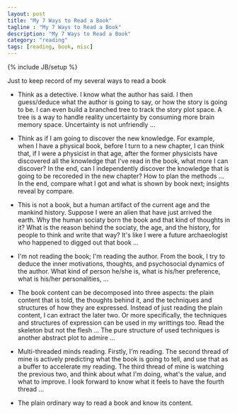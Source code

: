 ```yaml
---
layout: post
title: "My 7 Ways to Read a Book"
tagline : "My 7 Ways to Read a Book"
description: "My 7 Ways to Read a Book"
category: "reading"
tags: [reading, book, misc]
---
```

{% include JB/setup %}

Just to keep record of my several ways to read a book

  * Think as a detective. I know what the author has said. I then guess/deduce what the author is going to say, or how the story is going to be. I can even build a branched tree to track the story plot space. A tree is a way to handle reality uncertainty by consuming more brain memory space. Uncertainty is not unfriendly ...
  
  * Think as if I am going to discover the new knowledge. For example, when I have a physical book, before I turn to a new chapter, I can think that, if I were a physicist in that age, after the former physicists have discovered all the knowledge that I've read in the book, what more I can discover? In the end, can I independently discover the knowledge that is going to be recoreded in the new chapter? How to plan the methods ... In the end, compare what I got and what is shown by book next; insights reveal by compare.

  * This is not a book, but a human artifact of the current age and the mankind history. Suppose I were an alien that have just arrived the earth. Why the human sociaty born the book and that kind of thoughts in it? What is the reason behind the sociaty, the age, and the history, for people to think and write that way? It's like I were a future archaeologist who happened to digged out that book ...

  * I'm not reading the book; I'm reading the author. From the book, I try to deduce the inner motivations, thoughts, and psychosocial dynamics of the author. What kind of person he/she is, what is his/her preference, what is his/her personalities, ...

  * The book content can be decomposed into three aspects: the plain content that is told, the thoughts behind it, and the techniques and structures of how they are expressed. Instead of just reading the plain content, I can extract the later two. Or more specifically, the techniques and structures of expression can be used in my writtings too. Read the skeleton but not the flesh ... The pure structure of used techniques is another abstract plot to admire ...

  * Multi-threaded minds reading. Firstly, I'm reading. The second thread of mine is actively predicting what the book is going to tell, and use that as a buffer to accelerate my reading. The third thread of mine is watching the previous two, and think about what I'm doing, what's the value, and what to improve. I look forward to know what it feels to have the fourth thread ...

  * The plain ordinary way to read a book and know its content.
